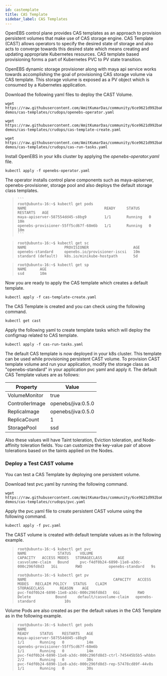 ```yaml
---
id: castemplate
title: CAS Template
sidebar_label: CAS Templates
---
```



OpenEBS control plane provides CAS templates as an approach to provision persistent volumes that make use of CAS storage engine. CAS Template (CAST) allows operators to specify the desired state of storage and also acts to converge towards this desired state which means creating and updating appropriate Kubernetes resources. CAS template based provisioning forms a part of Kubernetes PVC to PV state transition.

OpenEBS dynamic storage provisioner along with maya api service works towards accomplishing the goal of provisioning CAS storage volume via CAS template. This storage volume is exposed as a PV object which is consumed by a Kubernetes application.

Download the following yaml files to deploy the CAST Volume.

```
wget https://raw.githubusercontent.com/AmitKumarDas/community/6ce9621d992ba669f9079c59fc4d07498bd523f5/feature-demos/cas-templates/crudops/openebs-operator.yaml
```

```
wget https://raw.githubusercontent.com/AmitKumarDas/community/6ce9621d992ba669f9079c59fc4d07498bd523f5/feature-demos/cas-templates/crudops/cas-template-create.yaml
```

```
wget https://raw.githubusercontent.com/AmitKumarDas/community/6ce9621d992ba669f9079c59fc4d07498bd523f5/feature-demos/cas-templates/crudops/cas-run-tasks.yaml
```

Install OpenEBS in your k8s cluster by applying the *openebs-operator.yaml* file.

```
kubectl apply -f openebs-operator.yaml
```

The operator installs control plane components such as maya-apiserver, openebs-provisioner, storage pool and also deploys the default storage class templates.

>     ```
>     root@ubuntu-16:~$ kubectl get pods
>     NAME                                   READY     STATUS    RESTARTS   AGE
>     maya-apiserver-587554dd45-s8bg9        1/1       Running   0          10m
>     openebs-provisioner-55ff5cd67f-68m6b   1/1       Running   0          10m
>     ```

> ```
> root@ubuntu-16:~$ kubectl get sc
> NAME                 PROVISIONER                    AGE
> openebs-standard     openebs.io/provisioner-iscsi   10m
> standard (default)   k8s.io/minikube-hostpath       5d
> ```

> ```
> root@ubuntu-16:~$ kubectl get sp
> NAME      AGE
> ssd       10m
> ```

Now you are ready to apply the CAS template which creates a default template.

```
kubectl apply -f cas-template-create.yaml
```

The CAS Template is created and you can check using the following command.

```
kubectl get cast
```

Apply the following yaml to create template tasks which will deploy the configmap related to CAS template.

```
kubectl apply -f cas-run-tasks.yaml
```

The default CAS template is now deployed in your k8s cluster. This template can be used while provisioning persistent CAST volume. To provision CAST template volume and run your application, modify the storage class as "openebs-standard" in your application pvc yaml and apply it. The default CAS Template values are as follows:

| Property        | Value              |
| --------------- | ------------------ |
| VolumeMonitor   | true               |
| ControllerImage | openebs/jiva:0.5.0 |
| ReplicaImage    | openebs/jiva:0.5.0 |
| ReplicaCount    | 1                  |
| StoragePool     | ssd                |

Also these values will have Taint toleration, Eviction toleration, and Node-affinity toleration fields. You can customize the key-value pair of above tolerations based on the taints applied on the Nodes. 

### Deploy a Test CAST volume

You can test a CAS Template by deploying one persistent volume.

Download test pvc.yaml by running the following command.

```
wget https://raw.githubusercontent.com/AmitKumarDas/community/6ce9621d992ba669f9079c59fc4d07498bd523f5/feature-demos/cas-templates/crudops/pvc.yaml
```

Apply the pvc.yaml file to create persistent CAST volume using the following command.

```
kubectl apply -f pvc.yaml
```

The CAST volume is created with default template values as in the following example.

> ```
> root@ubuntu-16:~$ kubectl get pvc
> NAME              STATUS    VOLUME                                     CAPACITY   ACCESS MODES   STORAGECLASS       AGE
> casvolume-claim   Bound     pvc-f4df0b24-6890-11e8-a3dc-000c296fd8d3   1Gi        RWO            openebs-standard   9s
>
> root@ubuntu-16:~$ kubectl get pv
> NAME                                       CAPACITY   ACCESS MODES   RECLAIM POLICY   STATUS    CLAIM                     STORAGECLASS       REASON    AGE
> pvc-f4df0b24-6890-11e8-a3dc-000c296fd8d3   6Gi        RWO            Delete           Bound     default/casvolume-claim   openebs-standard             10s
> ```
>
> 
>

Volume Pods are also created as per the default values in the CAS Template as in the following example.

> ```
> root@ubuntu-16:~$ kubectl get pods
> NAME                                                             READY     STATUS    RESTARTS   AGE
> maya-apiserver-587554dd45-s8bg9                                  1/1       Running   0          14m
> openebs-provisioner-55ff5cd67f-68m6b                             1/1       Running   0          14m
> pvc-f4df0b24-6890-11e8-a3dc-000c296fd8d3-ctrl-745445b5b5-whbbn   2/2       Running   0          30s
> pvc-f4df0b24-6890-11e8-a3dc-000c296fd8d3-rep-57478cd89f-44v8s    1/1       Running   0          30s
> ```
>
> 
>

<!-- Hotjar Tracking Code for https://docs.openebs.io -->
<script>
   (function(h,o,t,j,a,r){
       h.hj=h.hj||function(){(h.hj.q=h.hj.q||[]).push(arguments)};
       h._hjSettings={hjid:785693,hjsv:6};
       a=o.getElementsByTagName('head')[0];
       r=o.createElement('script');r.async=1;
       r.src=t+h._hjSettings.hjid+j+h._hjSettings.hjsv;
       a.appendChild(r);
   })(window,document,'https://static.hotjar.com/c/hotjar-','.js?sv=');
</script>
